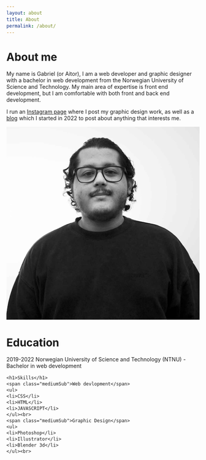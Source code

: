 ```yaml
---
layout: about
title: About
permalink: /about/
---
```


<div id="column1_6">
	<h1>About me</h1>
	<p>
		My name is Gabriel (or Aitor), I am a web developer and graphic designer with a bachelor in web development from the Norwegian University of Science and Technology. My main area of expertise is front end development, but I am comfortable with both front and back end development. 
	</p>
	<p>
		I run an <a href="https://www.instagram.com/aitor.online/" target="_blank">Instagram page</a> where I post my graphic design work, as well as a <a href="/blog">blog</a> which I started in 2022 to post about anything that interests me.
	</p>
	<p><img src="/media/images/selfie.png" class="zoom"></p>
	
</div>

<div id="column7_12">
	<h1>Education</h1>
	<p>
	<span class="mediumSub">2019-2022</span>
	Norwegian University of Science and Technology (NTNU) - Bachelor in web development
	</p>
	
	<h1>Skills</h1>
	<span class="mediumSub">Web devlopment</span>
	<ul>
	<li>CSS</li>
	<li>HTML</li>
	<li>JAVASCRIPT</li>
	</ul><br>
	<span class="mediumSub">Graphic Design</span>
	<ul>
	<li>Photoshop</li>
	<li>Illustrator</li>
	<li>Blender 3d</li>
	</ul><br>
</div>


<style type="text/css">
	#num1, #num7{
		color: #454545;
	}
</style>